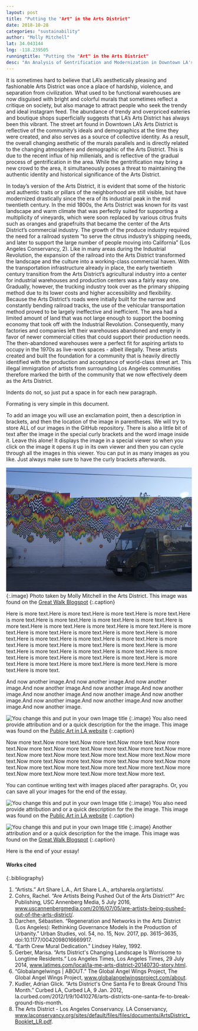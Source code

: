 ```yaml
---
layout: post
title: "Putting the "Art" in the Arts District"
date: 2018-10-28
categories: "sustainability" 
author: "Molly Mitchell"
lat: 34.043144
lng: -118.239505
runningtitle: "Putting the "Art" in the Arts District"
desc: "An Analysis of Gentrification and Modernization in Downtown LA's Arts District"
---
```

It is sometimes hard to believe that LA’s aesthetically pleasing and fashionable Arts District was once a place of hardship, violence, and separation from civilization. What used to be functional warehouses are now disguised with bright and colorful murals that sometimes reflect a critique on society, but also manage to attract people who seek the trendy and ideal instagram feed. The abundance of trendy and overpriced eateries and boutique shops superficially suggests that LA’s Arts District has always been this vibrant. The street art found in Downtown LA’s Arts District is reflective of the community’s ideals and demographics at the time they were created, and also serves as a source of collective identity. As a result, the overall changing aesthetic of the murals parallels and is directly related to the changing atmosphere and demographic of the Arts District. This is due to the recent influx of hip millenials, and is reflective of the gradual process of gentrification in the area. While the gentrification may bring a new crowd to the area, it simultaneously poses a threat to maintaining the authentic identity and historical significance of the Arts District.

In today’s version of the Arts District, it is evident that some of the historic and authentic traits or pillars of the neighborhood are still visible, but have modernized drastically since the era of its industrial peak in the mid twentieth century. In the mid 1800s, the Arts District was known for its vast landscape and warm climate that was perfectly suited for supporting a multiplicity of vineyards, which were soon replaced by various citrus fruits such as oranges and grapefruits that became the center of the Arts District’s commercial industry. The growth of the produce industry required the need for a railroad system “to serve the citrus industry’s shipping needs, and later to support the large number of people moving into California” (Los Angeles Conservancy, 2). Like in many areas during the Industrial Revolution, the expansion of the railroad into the Arts District transformed the landscape and the culture into a working-class commercial haven. With the transportation infrastructure already in place, the early twentieth century transition from the Arts District’s agricultural industry into a center for industrial warehouses and production centers was a fairly easy one. Gradually, however, the trucking industry took over as the primary shipping method due to its lower costs and higher accessibility and flexibility. Because the Arts District’s roads were initially built for the narrow and constantly bending railroad tracks, the use of the vehicular transportation method proved to be largely ineffective and inefficient. The area had a limited amount of land that was not large enough to support the booming economy that took off with the Industrial Revolution. Consequently, many factories and companies left their warehouses abandoned and empty in favor of newer commercial cities that could support their production needs. The then-abandoned warehouses were a perfect fit for aspiring artists to occupy in the 1970s as live-work spaces - albeit illegally. These artists created and built the foundation for a community that is heavily directly identified with the production and acceptance of world-class street art. This illegal immigration of artists from surrounding Los Angeles communities therefore marked the birth of the community that we now effectively deem as the Arts District.

Indents do not, so just put a space in for each new paragraph.

Formating is very simple in this document. 

To add an image you will use an exclamation point, then a description in brackets, and then the location of the image in parentheses. We will try to store ALL of our images in the GitHub repository.  There is also a little bit of text after the image in the special curly brackets and the word image inside it. Leave this alone! It displays the image in a special viewer so when you click on the image it opens it up in its own viewer and then you can cycle through all the images in this viewer. You can put in as many images as you like. Just always make sure to have the curly brackets afterwards.
   
   
![Chromatic Cascade Mural by Jen Stark](images/Mitchell_ChromaticCascade.jpg)
   {:.image}
Photo taken by Molly Mitchell in the Arts District. This image was found on the [Great Walk Blogspot](http://greatlawalk.blogspot.com/2016/11/)
   {:.caption} 

Here is more text.Here is more text.Here is more text.Here is more text.Here is more text.Here is more text.Here is more text.Here is more text.Here is more text.Here is more text.Here is more text.Here is more text.Here is more text.Here is more text.Here is more text.Here is more text.Here is more text.Here is more text.Here is more text.Here is more text.Here is more text.Here is more text.Here is more text.Here is more text.Here is more text.Here is more text.Here is more text.Here is more text.Here is more text.Here is more text.Here is more text.Here is more text.Here is more text.Here is more text.Here is more text.Here is more text.Here is more text.Here is more text.

And now another image.And now another image.And now another image.And now another image.And now another image.And now another image.And now another image.And now another image.And now another image.And now another image.And now another image.And now another image.And now another image.

![You change this and put in your own Image title](images/example1.jpg)
   {:.image}
You also need provide attribution and or a quick description for the the image. This image was found on the [Public Art in LA website](http://www.publicartinla.com/LA_murals/Hollywood/cat_fairfax.html)
   {:.caption} 

Now more text.Now more text.Now more text.Now more text.Now more text.Now more text.Now more text.Now more text.Now more text.Now more text.Now more text.Now more text.Now more text.Now more text.Now more text.Now more text.Now more text.Now more text.Now more text.Now more text.Now more text.Now more text.Now more text.Now more text.Now more text.Now more text.Now more text.Now more text.Now more text.


You can continue writing text with images placed after paragraphs. Or, you can save all your images for the end of the essay.

![You change this and put in your own Image title](images/example1.jpg)
   {:.image}
You also need provide attribution and or a quick description for the the image. This image was found on the [Public Art in LA website](http://www.publicartinla.com/LA_murals/Hollywood/cat_fairfax.html)
   {:.caption} 
   
![You change this and put in your own Image title](images/example2.jpg)
   {:.image}
Another attribution and or a quick description for the the image. This image was found on the [Great Walk Blogspot](http://greatlawalk.blogspot.com/2016/11/)
   {:.caption} 

Here is the end of your essay!

#### Works cited

{:.bibliography} 
1. “Artists.” Art Share L.A., Art Share L.A., artsharela.org/artists/.
2. Cohrs, Rachel. “Are Artists Being Pushed Out of the Arts District?” Arc Publishing, USC Annenberg  Media, 5 July 2016, www.uscannenbergmedia.com/2016/07/05/are-artists-being-pushed-out-of-the-arts-district/.
3. Darchen, Sébastien. “Regeneration and Networks in the Arts District (Los Angeles): Rethinking Governance Models in the Production of Urbanity.” Urban Studies, vol. 54, no. 15, Nov. 2017, pp. 3615–3635, doi:10.1177/0042098016669917.
4. “Earth Crew Mural Dedication.” Lindsey Haley, 1992.
5. Gerber, Marisa. “Arts District's Changing Landscape Is Worrisome to Longtime Residents.” Los Angeles Times, Los Angeles Times, 29 July 2014, www.latimes.com/local/la-me-arts-district-20140730-story.html.
6. “Globalangelwings | ABOUT.” The Global Angel Wings Project, The Global Angel Wings Project, www.globalangelwingsproject.com/about.
7. Kudler, Adrian Glick. “Arts District's One Santa Fe to Break Ground This Month.” Curbed LA, Curbed LA, 9 Jan. 2012, la.curbed.com/2012/1/9/10410276/arts-districts-one-santa-fe-to-break-ground-this-month.
8. The Arts District - Los Angeles Conservancy. LA Conservancy, www.laconservancy.org/sites/default/files/files/documents/ArtsDistrict_Booklet_LR.pdf.
